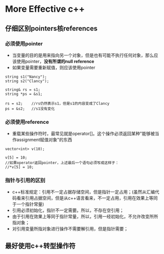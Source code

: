 # More Effective c++

## 仔细区别pointers核references

### 必须使用pointer

- 当变量的目的是用来指向另一个对象，但是也有可能不执行任何对象，那么应该使用pointer，**没有所谓的null reference**
- 如果变量需要重新赋值，则应该使用pointer
```
string s1("Nancy");
string s2("Clancy");

string& rs = s1;
string *ps = &s1;

rs = s2;    //rs仍然表示s1，但是s1的内容变成了Clancy
ps = &s2;   //s1没有变化
``` 
### 必须使用reference
- 重载某些操作符时，最常见就是operator[]。这个操作必须返回某种"能够被当作assignment赋值对象"的东西
```
vector<int> v(10);

v[5] = 10;
//如果operator返回pointer，上述最后一个语句必须写成这样子：
//*v[5] = 10;
```
### 指针与引用的区别
- c++标准规定：引用不一定占据存储空间，但是指针一定占用；(虽然从汇编代码看来引用占据空间，但是从c++语言看来，不一定占用，引用在效果上等同于一个指针常量)
- 引用必须初始化，指针不一定需要。所以，不存在空引用；
- 由于引用在效果上等同于指针常量，所以，引用一经初始化，不允许改变所所指对象；
- 对引用变量所指对象进行操作不需要解引用，但是指针需要；

## 最好使用c++转型操作符
